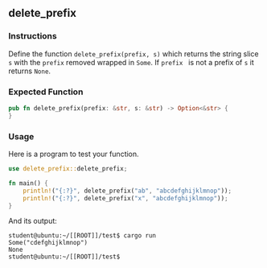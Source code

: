## delete_prefix

### Instructions

Define the function `delete_prefix(prefix, s)` which returns the string slice `s` with the `prefix` removed wrapped in `Some`. If `prefix ` is not a prefix of `s` it returns `None`.

### Expected Function

```rust
pub fn delete_prefix(prefix: &str, s: &str) -> Option<&str> {
}
```

### Usage

Here is a program to test your function.

```rust
use delete_prefix::delete_prefix;

fn main() {
	println!("{:?}", delete_prefix("ab", "abcdefghijklmnop"));
	println!("{:?}", delete_prefix("x", "abcdefghijklmnop"));
}
```

And its output:

```console
student@ubuntu:~/[[ROOT]]/test$ cargo run
Some("cdefghijklmnop")
None
student@ubuntu:~/[[ROOT]]/test$
```
